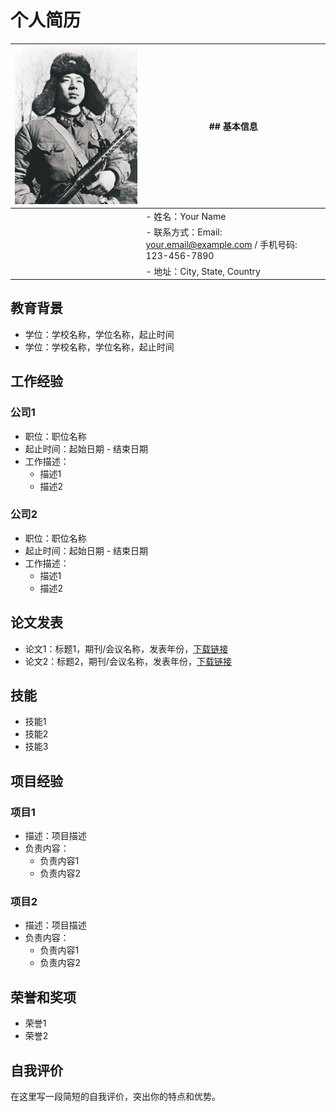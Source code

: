 # 个人简历

| ![个人照片](R.jpg) | ## 基本信息 |
|-----------------------|-------------|
|                       | - 姓名：Your Name |
|                       | - 联系方式：Email: your.email@example.com / 手机号码: 123-456-7890 |
|                       | - 地址：City, State, Country |

## 教育背景
- 学位：学校名称，学位名称，起止时间
- 学位：学校名称，学位名称，起止时间

## 工作经验
### 公司1
- 职位：职位名称
- 起止时间：起始日期 - 结束日期
- 工作描述：
  - 描述1
  - 描述2

### 公司2
- 职位：职位名称
- 起止时间：起始日期 - 结束日期
- 工作描述：
  - 描述1
  - 描述2

## 论文发表
- 论文1：标题1，期刊/会议名称，发表年份，[下载链接](paper1.pdf)
- 论文2：标题2，期刊/会议名称，发表年份，[下载链接](paper2.pdf)

## 技能
- 技能1
- 技能2
- 技能3

## 项目经验
### 项目1
- 描述：项目描述
- 负责内容：
  - 负责内容1
  - 负责内容2

### 项目2
- 描述：项目描述
- 负责内容：
  - 负责内容1
  - 负责内容2

## 荣誉和奖项
- 荣誉1
- 荣誉2

## 自我评价
在这里写一段简短的自我评价，突出你的特点和优势。
